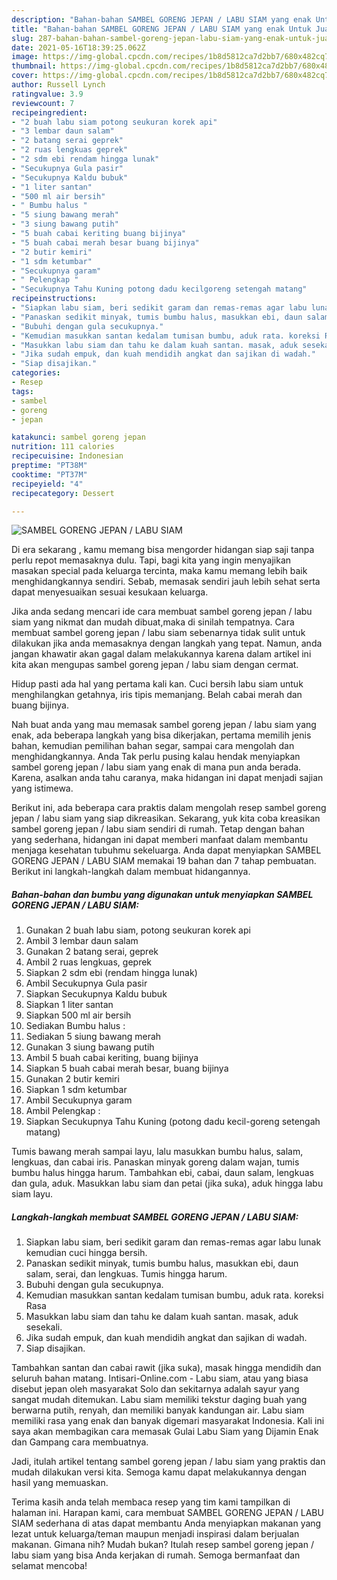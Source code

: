 ```yaml
---
description: "Bahan-bahan SAMBEL GORENG JEPAN / LABU SIAM yang enak Untuk Jualan"
title: "Bahan-bahan SAMBEL GORENG JEPAN / LABU SIAM yang enak Untuk Jualan"
slug: 287-bahan-bahan-sambel-goreng-jepan-labu-siam-yang-enak-untuk-jualan
date: 2021-05-16T18:39:25.062Z
image: https://img-global.cpcdn.com/recipes/1b8d5812ca7d2bb7/680x482cq70/sambel-goreng-jepan-labu-siam-foto-resep-utama.jpg
thumbnail: https://img-global.cpcdn.com/recipes/1b8d5812ca7d2bb7/680x482cq70/sambel-goreng-jepan-labu-siam-foto-resep-utama.jpg
cover: https://img-global.cpcdn.com/recipes/1b8d5812ca7d2bb7/680x482cq70/sambel-goreng-jepan-labu-siam-foto-resep-utama.jpg
author: Russell Lynch
ratingvalue: 3.9
reviewcount: 7
recipeingredient:
- "2 buah labu siam potong seukuran korek api"
- "3 lembar daun salam"
- "2 batang serai geprek"
- "2 ruas lengkuas geprek"
- "2 sdm ebi rendam hingga lunak"
- "Secukupnya Gula pasir"
- "Secukupnya Kaldu bubuk"
- "1 liter santan"
- "500 ml air bersih"
- " Bumbu halus "
- "5 siung bawang merah"
- "3 siung bawang putih"
- "5 buah cabai keriting buang bijinya"
- "5 buah cabai merah besar buang bijinya"
- "2 butir kemiri"
- "1 sdm ketumbar"
- "Secukupnya garam"
- " Pelengkap "
- "Secukupnya Tahu Kuning potong dadu kecilgoreng setengah matang"
recipeinstructions:
- "Siapkan labu siam, beri sedikit garam dan remas-remas agar labu lunak kemudian cuci hingga bersih."
- "Panaskan sedikit minyak, tumis bumbu halus, masukkan ebi, daun salam, serai, dan lengkuas. Tumis hingga harum."
- "Bubuhi dengan gula secukupnya."
- "Kemudian masukkan santan kedalam tumisan bumbu, aduk rata. koreksi Rasa"
- "Masukkan labu siam dan tahu ke dalam kuah santan. masak, aduk sesekali."
- "Jika sudah empuk, dan kuah mendidih angkat dan sajikan di wadah."
- "Siap disajikan."
categories:
- Resep
tags:
- sambel
- goreng
- jepan

katakunci: sambel goreng jepan 
nutrition: 111 calories
recipecuisine: Indonesian
preptime: "PT38M"
cooktime: "PT37M"
recipeyield: "4"
recipecategory: Dessert

---
```



![SAMBEL GORENG JEPAN / LABU SIAM](https://img-global.cpcdn.com/recipes/1b8d5812ca7d2bb7/680x482cq70/sambel-goreng-jepan-labu-siam-foto-resep-utama.jpg)

Di era  sekarang , kamu memang bisa mengorder hidangan siap saji tanpa perlu repot memasaknya dulu. Tapi, bagi kita yang ingin menyajikan masakan special pada keluarga tercinta, maka kamu memang lebih baik menghidangkannya sendiri. Sebab, memasak sendiri jauh lebih sehat serta dapat menyesuaikan sesuai kesukaan keluarga.

Jika anda sedang mencari ide cara membuat sambel goreng jepan / labu siam yang nikmat dan mudah dibuat,maka di sinilah tempatnya. Cara membuat sambel goreng jepan / labu siam  sebenarnya tidak sulit untuk dilakukan jika anda memasaknya dengan langkah yang tepat. Namun, anda jangan khawatir akan gagal dalam melakukannya 
karena dalam artikel ini kita akan mengupas sambel goreng jepan / labu siam dengan cermat.  

Hidup pasti ada hal yang pertama kali kan. Cuci bersih labu siam untuk menghilangkan getahnya, iris tipis memanjang. Belah cabai merah dan buang bijinya.

Nah buat anda yang mau memasak sambel goreng jepan / labu siam yang enak, ada beberapa langkah yang bisa dikerjakan, pertama memilih jenis bahan, kemudian pemilihan bahan segar, sampai cara mengolah dan menghidangkannya. Anda Tak perlu pusing kalau hendak menyiapkan sambel goreng jepan / labu siam yang enak di mana pun anda berada. Karena, asalkan anda  tahu caranya, maka hidangan ini dapat menjadi sajian yang istimewa.

Berikut ini, ada beberapa cara praktis  dalam mengolah resep sambel goreng jepan / labu siam yang siap dikreasikan. Sekarang, yuk kita coba kreasikan sambel goreng jepan / labu siam sendiri di rumah. Tetap dengan bahan yang sederhana, hidangan ini dapat memberi manfaat dalam membantu menjaga kesehatan tubuhmu sekeluarga. Anda dapat menyiapkan SAMBEL GORENG JEPAN / LABU SIAM memakai 19 bahan dan 7 tahap pembuatan. Berikut ini langkah-langkah dalam membuat hidangannya.

<!--inarticleads1-->

##### Bahan-bahan dan bumbu yang digunakan untuk menyiapkan SAMBEL GORENG JEPAN / LABU SIAM:

1. Gunakan 2 buah labu siam, potong seukuran korek api
1. Ambil 3 lembar daun salam
1. Gunakan 2 batang serai, geprek
1. Ambil 2 ruas lengkuas, geprek
1. Siapkan 2 sdm ebi (rendam hingga lunak)
1. Ambil Secukupnya Gula pasir
1. Siapkan Secukupnya Kaldu bubuk
1. Siapkan 1 liter santan
1. Siapkan 500 ml air bersih
1. Sediakan  Bumbu halus :
1. Sediakan 5 siung bawang merah
1. Gunakan 3 siung bawang putih
1. Ambil 5 buah cabai keriting, buang bijinya
1. Siapkan 5 buah cabai merah besar, buang bijinya
1. Gunakan 2 butir kemiri
1. Siapkan 1 sdm ketumbar
1. Ambil Secukupnya garam
1. Ambil  Pelengkap :
1. Siapkan Secukupnya Tahu Kuning (potong dadu kecil-goreng setengah matang)


Tumis bawang merah sampai layu, lalu masukkan bumbu halus, salam, lengkuas, dan cabai iris. Panaskan minyak goreng dalam wajan, tumis bumbu halus hingga harum. Tambahkan ebi, cabai, daun salam, lengkuas dan gula, aduk. Masukkan labu siam dan petai (jika suka), aduk hingga labu siam layu. 

<!--inarticleads2-->

##### Langkah-langkah membuat SAMBEL GORENG JEPAN / LABU SIAM:

1. Siapkan labu siam, beri sedikit garam dan remas-remas agar labu lunak kemudian cuci hingga bersih.
1. Panaskan sedikit minyak, tumis bumbu halus, masukkan ebi, daun salam, serai, dan lengkuas. Tumis hingga harum.
1. Bubuhi dengan gula secukupnya.
1. Kemudian masukkan santan kedalam tumisan bumbu, aduk rata. koreksi Rasa
1. Masukkan labu siam dan tahu ke dalam kuah santan. masak, aduk sesekali.
1. Jika sudah empuk, dan kuah mendidih angkat dan sajikan di wadah.
1. Siap disajikan.


Tambahkan santan dan cabai rawit (jika suka), masak hingga mendidih dan seluruh bahan matang. Intisari-Online.com - Labu siam, atau yang biasa disebut jepan oleh masyarakat Solo dan sekitarnya adalah sayur yang sangat mudah ditemukan. Labu siam memiliki tekstur daging buah yang berwarna putih, renyah, dan memiliki banyak kandungan air. Labu siam memiliki rasa yang enak dan banyak digemari masyarakat Indonesia. Kali ini saya akan membagikan cara memasak Gulai Labu Siam yang Dijamin Enak dan Gampang cara membuatnya. 

Jadi, itulah artikel tentang  sambel goreng jepan / labu siam  yang praktis dan mudah dilakukan versi kita. Semoga kamu dapat melakukannya dengan hasil yang memuaskan. 

Terima kasih anda telah membaca resep yang tim kami tampilkan di halaman ini. Harapan kami, cara membuat  SAMBEL GORENG JEPAN / LABU SIAM sederhana di atas dapat membantu Anda menyiapkan makanan yang lezat untuk keluarga/teman maupun menjadi inspirasi dalam berjualan makanan. Gimana nih? Mudah bukan? Itulah resep sambel goreng jepan / labu siam yang bisa Anda kerjakan di rumah. Semoga bermanfaat dan selamat mencoba!

